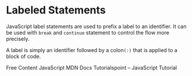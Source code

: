 # Labeled Statements

JavaScript label statements are used to prefix a label to an identifier. It can be used with `break` and `continue` statement to control the flow more precisely.

A label is simply an identifier followed by a colon`(:)` that is applied to a block of code.

<ResourceGroupTitle>Free Content</ResourceGroupTitle>
<BadgeLink colorScheme='blue' badgeText='Official Website' href='https://developer.mozilla.org/en-US/docs/Web/JavaScript/Reference/Statements/label'>JavaScript MDN Docs</BadgeLink>
<BadgeLink colorScheme='blue' badgeText='Official Website' href='https://www.tutorialspoint.com/What-are-label-statements-in-JavaScript'>Tutorialspoint – JavaScript Tutorial</BadgeLink>